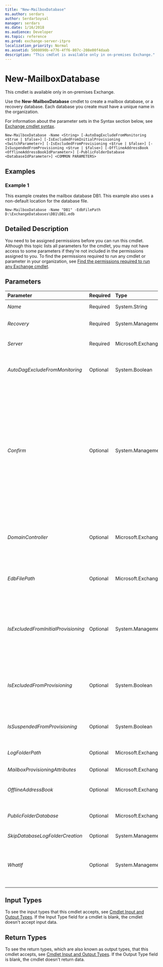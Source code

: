 ```yaml
---
title: "New-MailboxDatabase"
ms.author: serdars
author: SerdarSoysal
manager: serdars
ms.date: 1/16/2018
ms.audience: Developer
ms.topic: reference
ms.prod: exchange-server-itpro
localization_priority: Normal
ms.assetid: 5008090b-e776-4ff6-807c-208e00f4daab
description: "This cmdlet is available only in on-premises Exchange."
---
```


# New-MailboxDatabase

This cmdlet is available only in on-premises Exchange. 
  
Use the **New-MailboxDatabase** cmdlet to create a mailbox database, or a recovery database. Each database you create must have a unique name in the organization.
  
For information about the parameter sets in the Syntax section below, see [Exchange cmdlet syntax](https://technet.microsoft.com/library/bb123552.aspx). 
  
```
New-MailboxDatabase -Name <String> [-AutoDagExcludeFromMonitoring <$true | $false>] [-IsExcludedFromInitialProvisioning <SwitchParameter>] [-IsExcludedFromProvisioning <$true | $false>] [-IsSuspendedFromProvisioning <$true | $false>] [-OfflineAddressBook <OfflineAddressBookIdParameter>] [-PublicFolderDatabase <DatabaseIdParameter>] <COMMON PARAMETERS>

```

## Examples
<a name="Examples"> </a>

### Example 1

This example creates the mailbox database DB1. This example also uses a non-default location for the database file.
  
```
New-MailboxDatabase -Name "DB1" -EdbFilePath D:\ExchangeDatabases\DB1\DB1.edb
```

## Detailed Description
<a name="DetailedDescription"> </a>

You need to be assigned permissions before you can run this cmdlet. Although this topic lists all parameters for the cmdlet, you may not have access to some parameters if they're not included in the permissions assigned to you. To find the permissions required to run any cmdlet or parameter in your organization, see [Find the permissions required to run any Exchange cmdlet](https://technet.microsoft.com/library/mt432940.aspx).
  
## Parameters
<a name="DetailedDescription"> </a>

|**Parameter**|**Required**|**Type**|**Description**|
|:-----|:-----|:-----|:-----|
| _Name_ <br/> |Required  <br/> |System.String  <br/> |The _Name_ parameter specifies the name of the new mailbox database. <br/> |
| _Recovery_ <br/> |Required  <br/> |System.Management.Automation.SwitchParameter  <br/> |The _Recovery_ parameter specifies that the new database is designated as a recovery database. <br/> |
| _Server_ <br/> |Required  <br/> |Microsoft.Exchange.Configuration.Tasks.ServerIdParameter  <br/> |The _Server_ parameter specifies the server on which you want to create the database. <br/> |
| _AutoDagExcludeFromMonitoring_ <br/> |Optional  <br/> |System.Boolean  <br/> |The _AutoDagExcludeFromMonitoring_ parameter specifies that the database being created should not be monitored by managed availability. <br/> |
| _Confirm_ <br/> |Optional  <br/> |System.Management.Automation.SwitchParameter  <br/> | The _Confirm_ switch specifies whether to show or hide the confirmation prompt. How this switch affects the cmdlet depends on if the cmdlet requires confirmation before proceeding. <br/>  Destructive cmdlets (for example, **Remove-\*** cmdlets) have a built-in pause that forces you to acknowledge the command before proceeding. For these cmdlets, you can skip the confirmation prompt by using this exact syntax: `-Confirm:$false`.  <br/>  Most other cmdlets (for example, **New-\*** and **Set-\*** cmdlets) don't have a built-in pause. For these cmdlets, specifying the _Confirm_ switch without a value introduces a pause that forces you acknowledge the command before proceeding. <br/> |
| _DomainController_ <br/> |Optional  <br/> |Microsoft.Exchange.Data.Fqdn  <br/> |The _DomainController_ parameter specifies the domain controller that's used by this cmdlet to read data from or write data to Active Directory. You identify the domain controller by its fully qualified domain name (FQDN). For example, `dc01.contoso.com`.  <br/> |
| _EdbFilePath_ <br/> |Optional  <br/> |Microsoft.Exchange.Data.EdbFilePath  <br/> |The _EdbFilePath_ parameter specifies the path to the database files. The default value is %programfiles%\Microsoft\Exchange Server\V15\Mailbox\ _\<Database name\>_.edb.  <br/> |
| _IsExcludedFromInitialProvisioning_ <br/> |Optional  <br/> |System.Management.Automation.SwitchParameter  <br/> |The _IsExcludedFromInitialProvisioning_ parameter specifies that this database is temporarily not considered by the mailbox provisioning load balancer. If the _IsExcludedFromInitialProvisioning_ parameter is enabled, new mailboxes aren't added automatically to this database. <br/> |
| _IsExcludedFromProvisioning_ <br/> |Optional  <br/> |System.Boolean  <br/> |The _IsExcludedFromProvisioning_ parameter specifies whether this database is considered by the mailbox provisioning load balancer. If the _IsExcludedFromProvisioning_ parameter is set to `$true`, no new mailboxes are automatically added to this database.  <br/> |
| _IsSuspendedFromProvisioning_ <br/> |Optional  <br/> |System.Boolean  <br/> |The _IsSuspendedFromProvisioning_ parameter specifies whether this database is temporarily considered by the mailbox provisioning load balancer. <br/> |
| _LogFolderPath_ <br/> |Optional  <br/> |Microsoft.Exchange.Data.NonRootLocalLongFullPath  <br/> |The _LogFolderPath_ parameter specifies the folder location for log files. <br/> |
| _MailboxProvisioningAttributes_ <br/> |Optional  <br/> |Microsoft.Exchange.Data.Directory.SystemConfiguration.MailboxProvisioningAttributes  <br/> |This parameter is reserved for internal Microsoft use.  <br/> |
| _OfflineAddressBook_ <br/> |Optional  <br/> |Microsoft.Exchange.Configuration.Tasks.OfflineAddressBookIdParameter  <br/> |The _OfflineAddressBook_ parameter specifies the associated offline address book (OAB) for the new mailbox database. <br/> |
| _PublicFolderDatabase_ <br/> |Optional  <br/> |Microsoft.Exchange.Configuration.Tasks.DatabaseIdParameter  <br/> |The _PublicFolderDatabase_ parameter specifies the associated public folder database for the new mailbox database. <br/> |
| _SkipDatabaseLogFolderCreation_ <br/> |Optional  <br/> |System.Management.Automation.SwitchParameter  <br/> |This parameter is reserved for internal Microsoft use.  <br/> |
| _WhatIf_ <br/> |Optional  <br/> |System.Management.Automation.SwitchParameter  <br/> |The _WhatIf_ switch simulates the actions of the command. You can use this switch to view the changes that would occur without actually applying those changes. You don't need to specify a value with this switch. <br/> |
   
## Input Types
<a name="InputTypes"> </a>

To see the input types that this cmdlet accepts, see [Cmdlet Input and Output Types](http://go.microsoft.com/fwlink/p/?linkId=616387). If the Input Type field for a cmdlet is blank, the cmdlet doesn't accept input data. 
  
## Return Types
<a name="ReturnTypes"> </a>

To see the return types, which are also known as output types, that this cmdlet accepts, see [Cmdlet Input and Output Types](http://go.microsoft.com/fwlink/p/?linkId=616387). If the Output Type field is blank, the cmdlet doesn't return data. 
  

